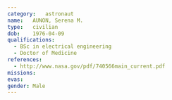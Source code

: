 ```yaml
---
category:	astronaut
name:	AUNON, Serena M.
type:	civilian
dob:	1976-04-09
qualifications:
  - BSc in electrical engineering
  - Doctor of Medicine
references:
  - http://www.nasa.gov/pdf/740566main_current.pdf
missions:
evas:
gender:	Male
---
```

